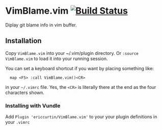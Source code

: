 # VimBlame.vim [![Build Status](https://travis-ci.org/ericcurtin/VimBlame.vim.svg?branch=main)](https://travis-ci.org/ericcurtin/VimBlame.vim)
Diplay git blame info in vim buffer.

## Installation
Copy `VimBlame.vim` into your ~/.vim/plugin directory.
Or `:source VimBlame.vim` to load it into your running session.

You can set a keyboard shortcut if you want by placing something like: 
```
  map <F5> :call VimBlame.vim()<CR>
```
in your `~/.vimrc` file.  Yes, the `<CR>` is literally there at the end
as the four characters shown.

### Installing with Vundle
Add `Plugin 'ericcurtin/VimBlame.vim'` to your your plugin definitions
in your `.vimrc`

